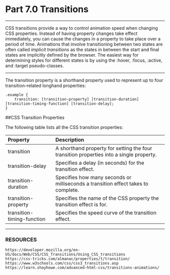 # Part 7.0 Transitions

---
CSS transitions provide a way to control animation speed when changing CSS properties. Instead of having property changes take effect immediately, you can cause the changes in a property to take place over a period of time.
Animations that involve transitioning between two states are often called _implicit transitions_ as the states in between the start and final states are implicitly defined by the browser. The easiest way for determining styles for different states is by using the :hover, :focus, :active, and :target pseudo-classes.

---

The transition property is a shorthand property used to represent up to four transition-related longhand properties:
```
.example {
    transition: [transition-property] [transition-duration] [transition-timing-function] [transition-delay];
}
```

##CSS Transition Properties

The following table lists all the CSS transition properties:

   | Property | Description
   | :-------- | :-----------
   | transition | A shorthand property for setting the four transition properties into  a single property.
   | transition-delay | Specifies a delay (in seconds) for the transition effect.
   | transition-duration | Specifies how many seconds or milliseconds a transition      effect takes to complete.
   | transition-property | Specifies the name of the CSS property the transition        effect is for.
   | transition-timing-function | Specifies the speed curve of the transition effect. 





---
### RESOURCES
    https://developer.mozilla.org/en-US/docs/Web/CSS/CSS_Transitions/Using_CSS_transitions
    https://css-tricks.com/almanac/properties/t/transition/
    https://www.w3schools.com/css/css3_transitions.asp
    https://learn.shayhowe.com/advanced-html-css/transitions-animations/
